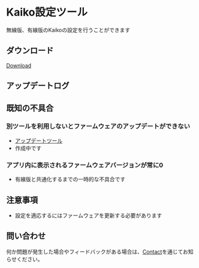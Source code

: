 # Kaiko設定ツール

無線版、有線版のKaikoの設定を行うことができます

## ダウンロード
[Download](https://github.com/Emils-Inc/EmilsConfigTool/releases/latest/download/EmilsConfigTool.exe)

## アップデートログ

## 既知の不具合
### 別ツールを利用しないとファームウェアのアップデートができない
- [アップデートツール](https://github.com/Emils-Inc/DeviceUpdater/releases)
- 作成中です
### アプリ内に表示されるファームウェアバージョンが常に0
- 有線版と共通化するまでの一時的な不具合です

## 注意事項
- 設定を適応するにはファームウェアを更新する必要があります

## 問い合わせ
何か問題が発生した場合やフィードバックがある場合は、[Contact](https://gg.emils.jp/pages/contact)を通じてお知らせください。
